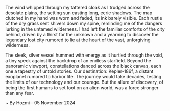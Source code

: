 
The wind whipped through my tattered cloak as I trudged across the desolate plains, the setting sun casting long, eerie shadows.  The map clutched in my hand was worn and faded, its ink barely visible.  Each rustle of the dry grass sent shivers down my spine, reminding me of the dangers lurking in the untamed wilderness.  I had left the familiar comforts of the city behind, driven by a thirst for the unknown and a yearning to discover the legendary lost city rumored to lie at the heart of the vast, unforgiving wilderness.

The sleek, silver vessel hummed with energy as it hurtled through the void, a tiny speck against the backdrop of an endless starfield.  Beyond the panoramic viewport, constellations danced across the black canvas, each one a tapestry of untold stories.  Our destination: Kepler-186f, a distant exoplanet rumored to harbor life.  The journey would take decades, testing the limits of our technology and our courage.  But the allure of discovery, of being the first humans to set foot on an alien world, was a force stronger than any fear. 

~ By Hozmi - 05 November 2024
